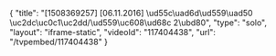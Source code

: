 {
    "title": "[1508369257] [06.11.2016] \ud55c\uad6d\ud559\uad50 \uc2dc\uc0c1\uc2dd\/\ud559\uc608\ud68c 2\ubd80",
    "type": "solo",
    "layout": "iframe-static",
    "videoId": "117404438",
    "url": "\/tvpembed\/117404438"
}